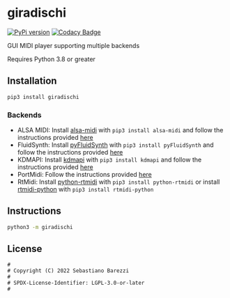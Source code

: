 # giradischi

[![PyPi version](https://img.shields.io/pypi/v/giradischi)](https://pypi.org/project/giradischi/)
[![Codacy Badge](https://app.codacy.com/project/badge/Grade/c6d1edc8e4bc45a9b96eed73c55e3128)](https://www.codacy.com/gh/SebaUbuntu/giradischi/dashboard?utm_source=github.com&amp;utm_medium=referral&amp;utm_content=SebaUbuntu/giradischi&amp;utm_campaign=Badge_Grade)

GUI MIDI player supporting multiple backends

Requires Python 3.8 or greater

## Installation

```sh
pip3 install giradischi
```

### Backends

-   ALSA MIDI: Install [alsa-midi](https://pypi.org/project/alsa-midi/) with `pip3 install alsa-midi` and follow the instructions provided [here](https://python-alsa-midi.readthedocs.io/en/latest/overview.html#installation)
-   FluidSynth: Install [pyFluidSynth](https://pypi.org/project/pyFluidSynth/) with `pip3 install pyFluidSynth` and follow the instructions provided [here](https://github.com/nwhitehead/pyfluidsynth#requirements)
-   KDMAPI: Install [kdmapi](https://pypi.org/project/kdmapi/) with `pip3 install kdmapi` and follow the instructions provided [here](https://github.com/SebaUbuntu/kdmapi)
-   PortMidi: Follow the instructions provided [here](https://mido.readthedocs.io/en/latest/backends/portmidi.html)
-   RtMidi: Install [python-rtmidi](https://pypi.org/project/python-rtmidi) with `pip3 install python-rtmidi` or install [rtmidi-python](https://pypi.org/project/rtmidi-python) with `pip3 install rtmidi-python`

## Instructions

```sh
python3 -m giradischi
```

## License

```
#
# Copyright (C) 2022 Sebastiano Barezzi
#
# SPDX-License-Identifier: LGPL-3.0-or-later
#
```
